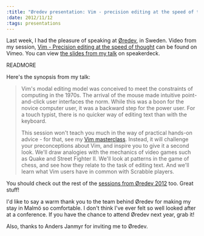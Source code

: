 ```yaml
--- 
:title: "Øredev presentation: Vim - precision editing at the speed of thought"
:date: 2012/11/12
:tags: presentations
---
```


Last week, I had the pleasure of speaking at [Øredev][o], in Sweden. Video from my session, [Vim - Precision editing at the speed of thought][video] can be found on Vimeo. You can view [the slides from my talk][slides] on speakerdeck.

READMORE

Here's the synopsis from my talk:

> Vim's modal editing model was conceived to meet the constraints of computing in the 1970s. The arrival of the mouse made intuitive point-and-click user interfaces the norm. While this was a boon for the novice computer user, it was a backward step for the power user. For a touch typist, there is no quicker way of editing text than with the keyboard.
> 
> This session won't teach you much in the way of practical hands-on advice - for that, see my [Vim masterclass][workshop]. Instead, it will challenge your preconceptions about Vim, and inspire you to give it a second look. We'll draw analogies with the mechanics of video games such as Quake and Street Fighter II. We'll look at patterns in the game of chess, and see how they relate to the task of editing text. And we'll learn what Vim users have in common with Scrabble players.

[o]: http://oredev.org/
[video]: https://vimeo.com/53144573
[slides]: https://speakerdeck.com/nelstrom/vim-precision-editing-at-the-speed-of-thought
[workshop]: http://oredev.org/2012/sessions/vim-masterclass

You should check out the rest of the [sessions from Øredev 2012][vids] too. Great stuff!

I'd like to say a warm thank you to the team behind Øredev for making my stay in Malmö so comfortable. I don't think I've ever felt so well looked after at a conference. If you have the chance to attend Øredev next year, grab it!

Also, thanks to Anders Janmyr for inviting me to Øredev.

[vids]: http://oredev.org/2012/videos
